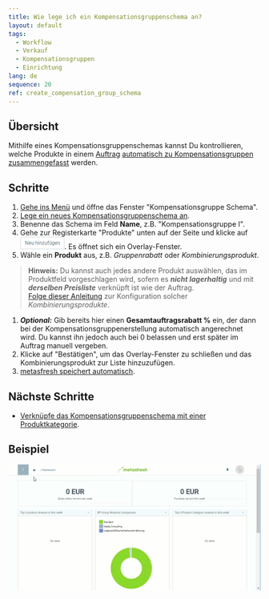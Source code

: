 ```yaml
---
title: Wie lege ich ein Kompensationsgruppenschema an?
layout: default
tags:
  - Workflow
  - Verkauf
  - Kompensationsgruppen
  - Einrichtung
lang: de
sequence: 20
ref: create_compensation_group_schema
---
```


## Übersicht
Mithilfe eines Kompensationsgruppenschemas kannst Du kontrollieren, welche Produkte in einem [Auftrag](Auftrag_erfassen) [automatisch zu Kompensationsgruppen zusammengefasst](Kompensationsgruppen_automatisch_erstellen) werden.

## Schritte
1. [Gehe ins Menü](Menu) und öffne das Fenster "Kompensationsgruppe Schema".
1. [Lege ein neues Kompensationsgruppenschema an](Neuer_Datensatz_Fenster_Webui).
1. Benenne das Schema im Feld **Name**, z.B. "Kompensationsgruppe I".
1. Gehe zur Registerkarte "Produkte" unten auf der Seite und klicke auf ![](assets/Neu_hinzufuegen_Button.png). Es öffnet sich ein Overlay-Fenster.
1. Wähle ein **Produkt** aus, z.B. *Gruppenrabatt* oder *Kombinierungsprodukt*.
 >**Hinweis:** Du kannst auch jedes andere Produkt auswählen, das im Produktfeld vorgeschlagen wird, sofern es ***nicht lagerhaltig*** und mit ***derselben Preisliste*** verknüpft ist wie der Auftrag. <br> [Folge dieser Anleitung](Kombinierungsprodukt_Kompensationsgruppen) zur Konfiguration solcher *Kombinierungsprodukte*.

1. ***Optional:*** Gib bereits hier einen **Gesamtauftragsrabatt %** ein, der dann bei der Kompensationsgruppenerstellung automatisch angerechnet wird. Du kannst ihn jedoch auch bei 0 belassen und erst später im Auftrag manuell vergeben.
1. Klicke auf "Bestätigen", um das Overlay-Fenster zu schließen und das Kombinierungsprodukt zur Liste hinzuzufügen.
1. [metasfresh speichert automatisch](Speicheranzeige).

## Nächste Schritte
- [Verknüpfe das Kompensationsgruppenschema mit einer Produktkategorie](Kompensationsgruppenschema_Produktkategorie).

## Beispiel
![](assets/Kompensationsgruppenschema_anlegen.gif)
